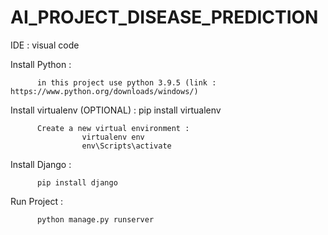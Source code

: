 # AI_PROJECT_DISEASE_PREDICTION

IDE : visual code 

Install Python : 
          
          in this project use python 3.9.5 (link : https://www.python.org/downloads/windows/)

Install virtualenv (OPTIONAL) : pip install virtualenv

          Create a new virtual environment :
                    virtualenv env
                    env\Scripts\activate 
    
Install Django : 
          
          pip install django 

Run Project : 
          
          python manage.py runserver 
